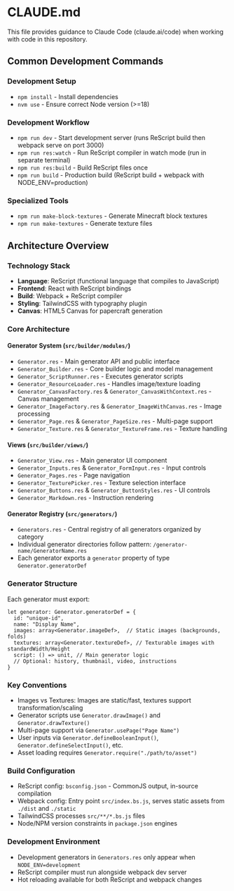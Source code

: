 # CLAUDE.md

This file provides guidance to Claude Code (claude.ai/code) when working with code in this repository.

## Common Development Commands

### Development Setup
- `npm install` - Install dependencies
- `nvm use` - Ensure correct Node version (>=18)

### Development Workflow
- `npm run dev` - Start development server (runs ReScript build then webpack serve on port 3000)
- `npm run res:watch` - Run ReScript compiler in watch mode (run in separate terminal)
- `npm run res:build` - Build ReScript files once
- `npm run build` - Production build (ReScript build + webpack with NODE_ENV=production)

### Specialized Tools
- `npm run make-block-textures` - Generate Minecraft block textures
- `npm run make-textures` - Generate texture files

## Architecture Overview

### Technology Stack
- **Language**: ReScript (functional language that compiles to JavaScript)
- **Frontend**: React with ReScript bindings
- **Build**: Webpack + ReScript compiler
- **Styling**: TailwindCSS with typography plugin
- **Canvas**: HTML5 Canvas for papercraft generation

### Core Architecture

#### Generator System (`src/builder/modules/`)
- `Generator.res` - Main generator API and public interface
- `Generator_Builder.res` - Core builder logic and model management
- `Generator_ScriptRunner.res` - Executes generator scripts
- `Generator_ResourceLoader.res` - Handles image/texture loading
- `Generator_CanvasFactory.res` & `Generator_CanvasWithContext.res` - Canvas management
- `Generator_ImageFactory.res` & `Generator_ImageWithCanvas.res` - Image processing
- `Generator_Page.res` & `Generator_PageSize.res` - Multi-page support
- `Generator_Texture.res` & `Generator_TextureFrame.res` - Texture handling

#### Views (`src/builder/views/`)
- `Generator_View.res` - Main generator UI component
- `Generator_Inputs.res` & `Generator_FormInput.res` - Input controls
- `Generator_Pages.res` - Page navigation
- `Generator_TexturePicker.res` - Texture selection interface
- `Generator_Buttons.res` & `Generator_ButtonStyles.res` - UI controls
- `Generator_Markdown.res` - Instruction rendering

#### Generator Registry (`src/generators/`)
- `Generators.res` - Central registry of all generators organized by category
- Individual generator directories follow pattern: `/generator-name/GeneratorName.res`
- Each generator exports a `generator` property of type `Generator.generatorDef`

### Generator Structure
Each generator must export:
```rescript
let generator: Generator.generatorDef = {
  id: "unique-id",
  name: "Display Name",
  images: array<Generator.imageDef>,  // Static images (backgrounds, folds)
  textures: array<Generator.textureDef>, // Texturable images with standardWidth/Height
  script: () => unit, // Main generator logic
  // Optional: history, thumbnail, video, instructions
}
```

### Key Conventions
- Images vs Textures: Images are static/fast, textures support transformation/scaling
- Generator scripts use `Generator.drawImage()` and `Generator.drawTexture()`
- Multi-page support via `Generator.usePage("Page Name")`
- User inputs via `Generator.defineBooleanInput()`, `Generator.defineSelectInput()`, etc.
- Asset loading requires `Generator.require("./path/to/asset")`

### Build Configuration
- ReScript config: `bsconfig.json` - CommonJS output, in-source compilation
- Webpack config: Entry point `src/index.bs.js`, serves static assets from `./dist` and `./static`
- TailwindCSS processes `src/**/*.bs.js` files
- Node/NPM version constraints in `package.json` engines

### Development Environment
- Development generators in `Generators.res` only appear when `NODE_ENV=development`
- ReScript compiler must run alongside webpack dev server
- Hot reloading available for both ReScript and webpack changes